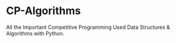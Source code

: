 # CP-Algorithms
All the Important Competitive Programming Used Data Structures & Algorithms with Python.
